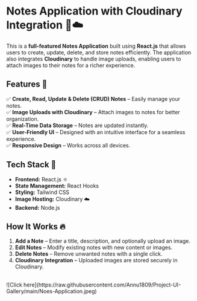 # **Notes Application with Cloudinary Integration** 📝☁️  

This is a **full-featured Notes Application** built using **React.js** that allows users to create, update, delete, and store notes efficiently. The application also integrates **Cloudinary** to handle image uploads, enabling users to attach images to their notes for a richer experience.  

## **Features** 🌟  
✅ **Create, Read, Update & Delete (CRUD) Notes** – Easily manage your notes.  
✅ **Image Uploads with Cloudinary** – Attach images to notes for better organization.  
✅ **Real-Time Data Storage** – Notes are updated instantly.  
✅ **User-Friendly UI** – Designed with an intuitive interface for a seamless experience.  
✅ **Responsive Design** – Works across all devices.  

## **Tech Stack** 🚀  
- **Frontend:** React.js ⚛️  
- **State Management:** React Hooks  
- **Styling:** Tailwind CSS  
- **Image Hosting:** Cloudinary ☁️  
- **Backend:** Node.js  

## **How It Works** 🔥  
1. **Add a Note** – Enter a title, description, and optionally upload an image.  
2. **Edit Notes** – Modify existing notes with new content or images.  
3. **Delete Notes** – Remove unwanted notes with a single click.  
4. **Cloudinary Integration** – Uploaded images are stored securely in Cloudinary.  



<br>
![Click here](https://raw.githubusercontent.com/Annu1809/Project-UI-Gallery/main/Noes-Application.jpeg)


